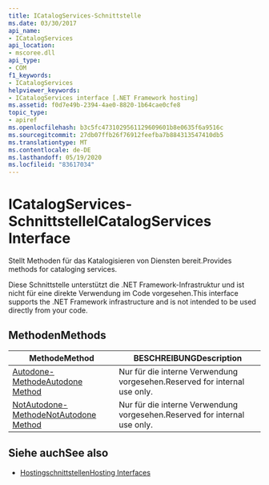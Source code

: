 ```yaml
---
title: ICatalogServices-Schnittstelle
ms.date: 03/30/2017
api_name:
- ICatalogServices
api_location:
- mscoree.dll
api_type:
- COM
f1_keywords:
- ICatalogServices
helpviewer_keywords:
- ICatalogServices interface [.NET Framework hosting]
ms.assetid: f0d7e49b-2394-4ae0-8820-1b64cae0cfe8
topic_type:
- apiref
ms.openlocfilehash: b3c5fc4731029561129609601b8e0635f6a9516c
ms.sourcegitcommit: 27db07ffb26f76912feefba7b884313547410db5
ms.translationtype: MT
ms.contentlocale: de-DE
ms.lasthandoff: 05/19/2020
ms.locfileid: "83617034"
---
```

# <a name="icatalogservices-interface"></a><span data-ttu-id="c4df6-102">ICatalogServices-Schnittstelle</span><span class="sxs-lookup"><span data-stu-id="c4df6-102">ICatalogServices Interface</span></span>
<span data-ttu-id="c4df6-103">Stellt Methoden für das Katalogisieren von Diensten bereit.</span><span class="sxs-lookup"><span data-stu-id="c4df6-103">Provides methods for cataloging services.</span></span>  
  
 <span data-ttu-id="c4df6-104">Diese Schnittstelle unterstützt die .NET Framework-Infrastruktur und ist nicht für eine direkte Verwendung im Code vorgesehen.</span><span class="sxs-lookup"><span data-stu-id="c4df6-104">This interface supports the .NET Framework infrastructure and is not intended to be used directly from your code.</span></span>  
  
## <a name="methods"></a><span data-ttu-id="c4df6-105">Methoden</span><span class="sxs-lookup"><span data-stu-id="c4df6-105">Methods</span></span>  
  
|<span data-ttu-id="c4df6-106">Methode</span><span class="sxs-lookup"><span data-stu-id="c4df6-106">Method</span></span>|<span data-ttu-id="c4df6-107">BESCHREIBUNG</span><span class="sxs-lookup"><span data-stu-id="c4df6-107">Description</span></span>|  
|------------|-----------------|  
|[<span data-ttu-id="c4df6-108">Autodone-Methode</span><span class="sxs-lookup"><span data-stu-id="c4df6-108">Autodone Method</span></span>](icatalogservices-autodone-method.md)|<span data-ttu-id="c4df6-109">Nur für die interne Verwendung vorgesehen.</span><span class="sxs-lookup"><span data-stu-id="c4df6-109">Reserved for internal use only.</span></span>|  
|[<span data-ttu-id="c4df6-110">NotAutodone-Methode</span><span class="sxs-lookup"><span data-stu-id="c4df6-110">NotAutodone Method</span></span>](icatalogservices-notautodone-method.md)|<span data-ttu-id="c4df6-111">Nur für die interne Verwendung vorgesehen.</span><span class="sxs-lookup"><span data-stu-id="c4df6-111">Reserved for internal use only.</span></span>|  
  
## <a name="see-also"></a><span data-ttu-id="c4df6-112">Siehe auch</span><span class="sxs-lookup"><span data-stu-id="c4df6-112">See also</span></span>

- [<span data-ttu-id="c4df6-113">Hostingschnittstellen</span><span class="sxs-lookup"><span data-stu-id="c4df6-113">Hosting Interfaces</span></span>](hosting-interfaces.md)
